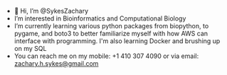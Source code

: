- 👋 Hi, I’m @SykesZachary
- I’m interested in Bioinformatics and Computational Biology
- I’m currently learning various python packages from biopython, to pygame, and boto3 to better familiarize myself with how AWS can interface with programming. 
  I'm also learning Docker and brushing up on my SQL
- You can reach me on my mobile: +1 410 307 4090
  or via email: zachary.h.sykes@gmail.com

<!---
SykesZachary/SykesZachary is a ✨ special ✨ repository because its `README.md` (this file) appears on your GitHub profile.
You can click the Preview link to take a look at your changes.
--->
